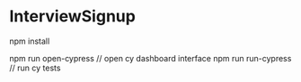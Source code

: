 # InterviewSignup

npm install

npm run open-cypress // open cy dashboard interface
npm run run-cypress // run cy tests
